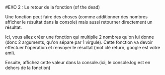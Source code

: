 #EXO 2 : Le retour de la fonction (of the dead)

Une fonction peut faire des choses (comme additionner des nombres afficher le résultat dans la console) mais aussi retourner directement un résultat.

Ici, vous allez créer une fonction qui multiplie 2 nombres qu'on lui donne (donc 2 arguments, qu'on sépare par 1 virgule).
Cette fonction va devoir effectuer l'opération et renvoyer le résultat (mot clé return, google est votre ami).

Ensuite, affichez cette valeur dans la console.(ici, le console.log est en dehors de la fonction)
